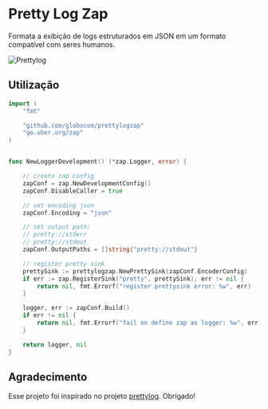 # Pretty Log Zap

Formata a exibição de logs estruturados em JSON em um formato compatível com seres humanos.


![Prettylog](https://github.com/globocom/prettylogzap/blob/main/prettylogzap.png)


## Utilização
```go
import (
	"fmt"

	"github.com/globocom/prettylogzap"
	"go.uber.org/zap"
)


func NewLoggerDevelopment() (*zap.Logger, error) {

	// create zap config
	zapConf = zap.NewDevelopmentConfig()
	zapConf.DisableCaller = true

	// set encoding json
	zapConf.Encoding = "json"

	// set output path:
	// pretty://stderr
	// pretty://stdout
	zapConf.OutputPaths = []string{"pretty://stdout"}

	// register pretty sink
	prettySink := prettylogzap.NewPrettySink(zapConf.EncoderConfig)
	if err := zap.RegisterSink("pretty", prettySink); err != nil {
		return nil, fmt.Errorf("register prettysink error: %w", err)
	}

	logger, err := zapConf.Build()
	if err != nil {
		return nil, fmt.Errorf("fail on define zap as logger: %w", err)
	}

	return logger, nil
}

```

## Agradecimento
Esse projeto foi inspirado no projeto [prettylog](https://github.com/globocom/prettylog). Obrigado!

